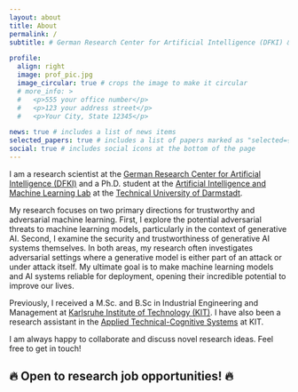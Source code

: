 ```yaml
---
layout: about
title: About
permalink: /
subtitle: # German Research Center for Artificial Intelligence (DFKI) & Technical University of Darmstadt

profile:
  align: right
  image: prof_pic.jpg
  image_circular: true # crops the image to make it circular
  # more_info: >
  #   <p>555 your office number</p>
  #   <p>123 your address street</p>
  #   <p>Your City, State 12345</p>

news: true # includes a list of news items
selected_papers: true # includes a list of papers marked as "selected={true}"
social: true # includes social icons at the bottom of the page
---  
```


I am a research scientist at the [German Research Center for Artificial Intelligence (DFKI)](https://www.dfki.de/en/web) and a Ph.D. student at the [Artificial Intelligence and Machine Learning Lab](https://www.ml.informatik.tu-darmstadt.de/) at the [Technical University of Darmstadt](https://www.tu-darmstadt.de/index.en.jsp). 

My research focuses on two primary directions for trustworthy and adversarial machine learning. First, I explore the potential adversarial threats to machine learning models, particularly in the context of generative AI. Second, I examine the security and trustworthiness of generative AI systems themselves. In both areas, my research often investigates adversarial settings where a generative model is either part of an attack or under attack itself. My ultimate goal is to make machine learning models and AI systems reliable for deployment, opening their incredible potential to improve our lives.

Previously, I received a M.Sc. and B.Sc in Industrial Engineering and Management at [Karlsruhe Institute of Technology (KIT)](https://www.kit.edu/english/). I have also been a research assistant in the [Applied Technical-Cognitive Systems](https://atks.aifb.kit.edu/english/index.php) at KIT.

I am always happy to collaborate and discuss novel research ideas. Feel free to get in touch!

## :fire: **Open to research job opportunities!** :fire:
